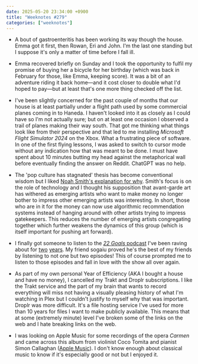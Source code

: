 ```yaml
---
date: 2025-05-20 23:34:00 +0900
title: "Weeknotes #279"
categories: ["weeknotes"]
---
```


- A bout of gastroenteritis has been working its way though the house. Emma got it first, then Rowan, Eri and John. I'm the last one standing but I suppose it's only a matter of time before I fall ill.

- Emma recovered briefly on Sunday and I took the opportunity to fulfil my promise of buying her a bicycle for her birthday (which was back in February for those, like Emma, keeping score). It was a bit of an adventure riding it back home—and it cost closer to double what I'd hoped to pay—but at least that's one more thing checked off the list.

- I've been slightly concerned for the past couple of months that our house is at least partially under a flight path used by some commercial planes coming in to Haneda. I haven't looked into it as closely as I could have so I'm not actually sure; but on at least one occasion I observed a trail of planes making their way south. That got me thinking what things look like from their perspective and that led to me installing _Microsoft Flight Simulator 2024_ on the Xbox. What a frustrating piece of software. In one of the first flying lessons, I was asked to switch to cursor mode without any indication how that was meant to be done. I must have spent about 10 minutes butting my head against the metaphorical wall before eventually finding the answer on Reddit. ChatGPT was no help.

- The 'pop culture has stagnated' thesis has become conventional wisdom but I liked [Noah Smith's explanation for why](https://www.noahpinion.blog/p/why-has-american-pop-culture-stagnated). Smith's focus is on the role of technology and I thought his supposition that avant-garde art has withered as emerging artists who want to make money no longer bother to impress other emerging artists was interesting. In short, those who are in it for the money can now use algorithmic recommendation systems instead of hanging around with other artists trying to impress gatekeepers. This reduces the number of emerging artists congregating together which further weakens the dynamics of this group (which is itself important for pushing art forward).

- I finally got someone to listen to the [_22 Goals_ podcast](https://www.theringer.com/podcasts/22-goals) I've been raving about for [two](https://articles.inqk.net/2023/05/29/podcasts-spring-2023.html) [years](https://articles.inqk.net/2024/05/30/podcasts-spring-2024.html). My friend sogaiu proved he's the best of my friends by listening to not one but two episodes! This of course prompted me to listen to those episodes and fall in love with the show all over again.

- As part of my own personal Year of Efficiency (AKA I bought a house and have no money), I cancelled my Trakt and Droplr subscriptions. I like the Trakt service and the part of my brain that wants to record everything will miss not having a visually pleasing history of what I'm watching in Plex but I couldn't justify to myself why that was important. Droplr was more difficult. It's a file hosting service I've used for more than 10 years for files I want to make publicly available. This means that at some (extremely minute) level I've broken some of the links on the web and I hate breaking links on the web.

- I was looking on Apple Music for some recordings of the opera _Carmen_ and came across this album from violinist Coco Tomita and pianist Simon Callaghan ([Apple Music](https://music.apple.com/jp/album/origins/1608617995?l=en-US)). I don't know enough about classical music to know if it's especially good or not but I enjoyed it.
